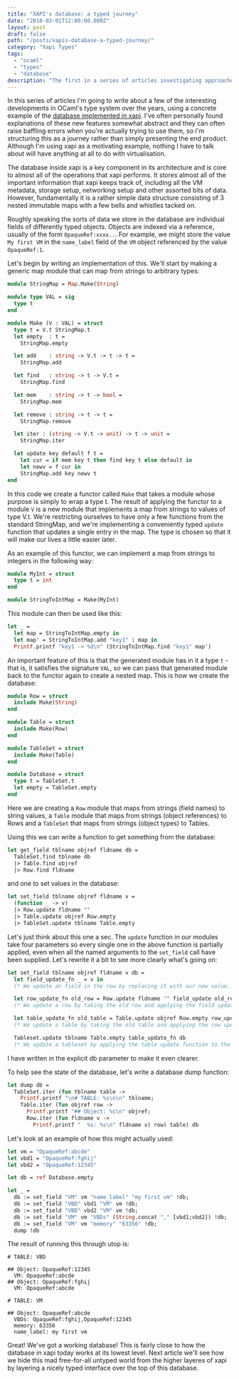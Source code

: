 ```yaml
---
title: "XAPI's database: a typed journey"
date: "2018-03-01T12:00:00.000Z"
layout: post
draft: false
path: "/posts/xapis-database-a-typed-journey/"
category: "Xapi Types"
tags:
  - "ocaml"
  - "types"
  - "database"
description: "The first in a series of articles investigating approaches to improve the design of the database at the heart of Xapi."
---
```

In this series of articles I'm going to write about a few of the interesting developments in OCaml's type system over the years, using a concrete example of the [database implemented in xapi](https://xapi-project.github.io/). I've often personally found explanations of these new features somewhat abstract and they can often raise baffling errors when you're actually trying to use them, so I'm structuring this as a journey rather than simply presenting the end product. Although I'm using xapi as a motivating example, nothing I have to talk about will have anything at all to do with virtualisation.

The database inside xapi is a key component in its architecture and is core to almost all of the operations that xapi performs. It stores almost all of the important information that xapi keeps track of, including all the VM metadata, storage setup, networking setup and other assorted bits of data. However, fundamentally it is a rather simple data structure consisting of 3 nested immutable maps with a few bells and whistles tacked on.

Roughly speaking the sorts of data we store in the database are individual fields of differently typed objects. Objects are indexed via a reference, usually of the form `OpaqueRef:xxxx..`. For example, we might store the value `My first VM` in the `name_label` field of the `VM` object referenced by the value `OpaqueRef:1`.

Let's begin by writing an implementation of this.  We'll start by making a generic map module that can map from strings to arbitrary types:

```ocaml
module StringMap = Map.Make(String)

module type VAL = sig
  type t
end

module Make (V : VAL) = struct
  type t = V.t StringMap.t
  let empty  : t =
    StringMap.empty

  let add    : string -> V.t -> t -> t =
    StringMap.add

  let find   : string -> t -> V.t =
    StringMap.find

  let mem    : string -> t -> bool =
    StringMap.mem

  let remove : string -> t -> t =
    StringMap.remove

  let iter : (string -> V.t -> unit) -> t -> unit =
    StringMap.iter

  let update key default f t =
    let cur = if mem key t then find key t else default in
    let newv = f cur in
    StringMap.add key newv t
end
```

In this code we create a functor called `Make` that takes a module whose purpose is simply to wrap a type t. The result of applying the functor to a module `V` is a new module that implements a map from strings to values of type V.t. We're restricting ourselves to have only a few functions from the standard StringMap, and we're implementing a conveniently typed `update` function that updates a single entry in the map. The type is chosen so that it will make our lives a little easier later.

As an example of this functor, we can implement a map from strings to integers in the following way:

```ocaml
module MyInt = struct
  type t = int
end

module StringToIntMap = Make(MyInt)
```

This module can then be used like this:

```ocaml
let _ =
  let map = StringToIntMap.empty in
  let map' = StringToIntMap.add "key1" 1 map in
  Printf.printf "key1 -> %d\n" (StringToIntMap.find "key1" map')
```

An important feature of this is that the generated module has in it a type `t` - that is, it satisfies the signature `VAL`, so we can pass that generated module back to the functor again to create a nested map. This is how we create the database:

```ocaml
module Row = struct
  include Make(String)
end

module Table = struct
  include Make(Row)
end

module TableSet = struct
  include Make(Table)
end

module Database = struct
  type t = TableSet.t
  let empty = TableSet.empty
end
```

Here we are creating a `Row` module that maps from strings (field names) to string values, a `Table` module that maps from strings (object references) to Rows and a `TableSet` that maps from strings (object types) to Tables.

Using this we can write a function to get something from the database:

```ocaml
let get_field tblname objref fldname db =
  TableSet.find tblname db
  |> Table.find objref
  |> Row.find fldname
```

and one to set values in the database:

```ocaml
let set_field tblname objref fldname v =
  (function _ -> v)
  |> Row.update fldname ""
  |> Table.update objref Row.empty
  |> TableSet.update tblname Table.empty
```

Let's just think about this one a sec. The `update` function in our modules take four parameters so every single one in the above function is partially applied, even when all the named arguments to the `set_field` call have been supplied. Let's rewrite it a bit to see more clearly what's going on:

```ocaml
let set_field tblname objref fldname v db =
  let field_update_fn _ = v in
  (* We update an field in the row by replacing it with our new value. We don't care what the previous value of the field was *)

  let row_update_fn old_row = Row.update fldname "" field_update old_row in
  (* We update a row by taking the old row and applying the field_update function to the entry corresponding to `fldname` *)

  let table_update_fn old_table = Table.update objref Row.empty row_update_fn old_table in
  (* We update a table by taking the old table and applying the row update function to the entry corresponding to `objref` *)

  Tableset.update tblname Table.empty table_update_fn db
  (* We update a tableset by applying the table update function to the table corresponding to `tblname` *)
```

I have written in the explicit db parameter to make it even clearer.

To help see the state of the database, let's write a database dump function:

```ocaml
let dump db =
  TableSet.iter (fun tblname table ->
    Printf.printf "\n# TABLE: %s\n\n" tblname;
    Table.iter (fun objref row ->
      Printf.printf "## Object: %s\n" objref;
      Row.iter (fun fldname v ->
        Printf.printf "  %s: %s\n" fldname v) row) table) db
```

Let's look at an example of how this might actually used:

```ocaml
let vm = "OpaqueRef:abcde"
let vbd1 = "OpaqueRef:fghij"
let vbd2 = "OpaqueRef:12345"

let db = ref Database.empty

let _ =
  db := set_field "VM" vm "name_label" "my first vm" !db;
  db := set_field "VBD" vbd1 "VM" vm !db;
  db := set_field "VBD" vbd2 "VM" vm !db;
  db := set_field "VM" vm "VBDs" (String.concat "," [vbd1;vbd2]) !db;
  db := set_field "VM" vm "memory" "63356" !db;
  dump !db
```

The result of running this through utop is:

```shell
# TABLE: VBD

## Object: OpaqueRef:12345
  VM: OpaqueRef:abcde
## Object: OpaqueRef:fghij
  VM: OpaqueRef:abcde

# TABLE: VM

## Object: OpaqueRef:abcde
  VBDs: OpaqueRef:fghij,OpaqueRef:12345
  memory: 63356
  name_label: my first vm

```

Great! We've got a working database! This is fairly close to how the database in xapi today works at its lowest level. Next article we'll see how we hide this mad free-for-all untyped world from the higher layeres of xapi by layering a nicely typed interface over the top of this database.
